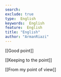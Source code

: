 ```yaml
---
search:
exclude: true
type:  English
keywords:  English
feature:  English
title: "English"
author: "ArmanRiazi"
---
```


[[Good point]]

[[Keeping to the point]]

[[From my point of view]]